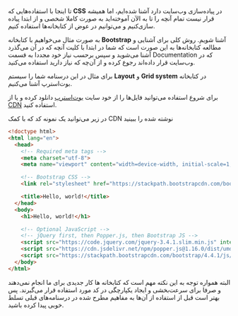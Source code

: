 تا اینجا با استفاده‌هایی که **CSS** در پیاده‌سازی وب‌سایت دارد آشنا شده‌ایم،
اما همیشه قرار نیست تمام آنچه را تا به الآن آموخته‌اید به صورت کاملا شخصی و از ابتدا پیاده سازی‌کنیم و می‌توانیم در عوض از کتابخانه‌ها استفاده کنیم.


به صورت مثال می‌خواهیم با کتابخانه **Bootstrap** آشنا شویم.
روش کلی برای آشنایی و مطالعه کتابخانه‌ها به این صورت است که شما در ابتدا با کلیت آنچه که در آن می‌گذرد آشنا می‌شوید و سپس برحسب نیاز خود مجددا به قسمت Documentation که در وب‌سایت قرار داده‌اند رجوع کرده و از آن‌چه که نیاز دارید استفاده می‌کنید.

برای مثال در این درسنامه شما را سیستم **Layout** و **Grid system** در کتابخانه بوت‌استرپ آشنا می‌کنیم.


برای شروع استفاده می‌توانید فایل‌ها را از خود سایت [ بوت‌استرپ](https://getbootstrap.com/docs/4.4/getting-started/introduction/) دانلود کرده و یا از [CDN](https://en.wikipedia.org/wiki/Content_delivery_network) استفاده کنید.

در زیر می‌توانید یک نمونه کد که با کمک CDN نوشته شده را ببینید

```html
<!doctype html>
<html lang="en">
  <head>
    <!-- Required meta tags -->
    <meta charset="utf-8">
    <meta name="viewport" content="width=device-width, initial-scale=1, shrink-to-fit=no">

    <!-- Bootstrap CSS -->
    <link rel="stylesheet" href="https://stackpath.bootstrapcdn.com/bootstrap/4.4.1/css/bootstrap.min.css" integrity="sha384-Vkoo8x4CGsO3+Hhxv8T/Q5PaXtkKtu6ug5TOeNV6gBiFeWPGFN9MuhOf23Q9Ifjh" crossorigin="anonymous">

    <title>Hello, world!</title>
  </head>
  <body>
    <h1>Hello, world!</h1>

    <!-- Optional JavaScript -->
    <!-- jQuery first, then Popper.js, then Bootstrap JS -->
    <script src="https://code.jquery.com/jquery-3.4.1.slim.min.js" integrity="sha384-J6qa4849blE2+poT4WnyKhv5vZF5SrPo0iEjwBvKU7imGFAV0wwj1yYfoRSJoZ+n" crossorigin="anonymous"></script>
    <script src="https://cdn.jsdelivr.net/npm/popper.js@1.16.0/dist/umd/popper.min.js" integrity="sha384-Q6E9RHvbIyZFJoft+2mJbHaEWldlvI9IOYy5n3zV9zzTtmI3UksdQRVvoxMfooAo" crossorigin="anonymous"></script>
    <script src="https://stackpath.bootstrapcdn.com/bootstrap/4.4.1/js/bootstrap.min.js" integrity="sha384-wfSDF2E50Y2D1uUdj0O3uMBJnjuUD4Ih7YwaYd1iqfktj0Uod8GCExl3Og8ifwB6" crossorigin="anonymous"></script>
  </body>
</html>
```


البته همواره توجه به این نکته مهم است که کتابخانه ها کار جدیدی برای ما انجام نمی‌دهند و صرفا برای سرعت‌بخشی و ایجاد یکپارچگی در کد مورد استفاده قرار می‌گیرند.
پس بهتر است قبل از استفاده از آن‌ها به مفاهیم مطرح شده در درسنامه‌های قبلی تسلط خوبی پیدا کرده باشید.
